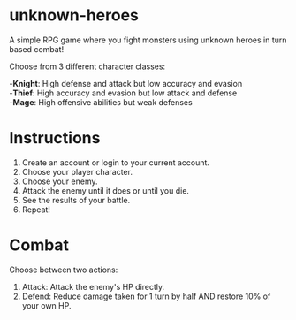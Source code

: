 # unknown-heroes
A simple RPG game where you fight monsters using unknown heroes in turn based combat!

Choose from 3 different character classes:

-**Knight**: High defense and attack but low accuracy and evasion  
-**Thief**:  High accuracy and evasion but low attack and defense  
-**Mage**:   High offensive abilities but weak defenses  

# Instructions

1. Create an account or login to your current account.
2. Choose your player character.
3. Choose your enemy.
4. Attack the enemy until it does or until you die.
5. See the results of your battle.
6. Repeat!

# Combat

Choose between two actions:  
1. Attack: Attack the enemy's HP directly.
2. Defend: Reduce damage taken for 1 turn by half AND restore 10% of your own HP.
